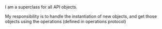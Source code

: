 I am a superclass for all API objects.

My responsibility is to handle the instantiation of new objects, and get those objects using the operations (defined in operations protocol)